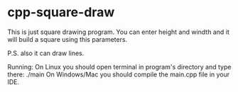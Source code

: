 # cpp-square-draw

This is just square drawing program. You can enter height and windth and it will build a square using this parameters.

P.S. also it can draw lines.

Running:
On Linux you should open terminal in program's directory and type there: ./main
On Windows/Mac you should compile the main.cpp file in your IDE.
